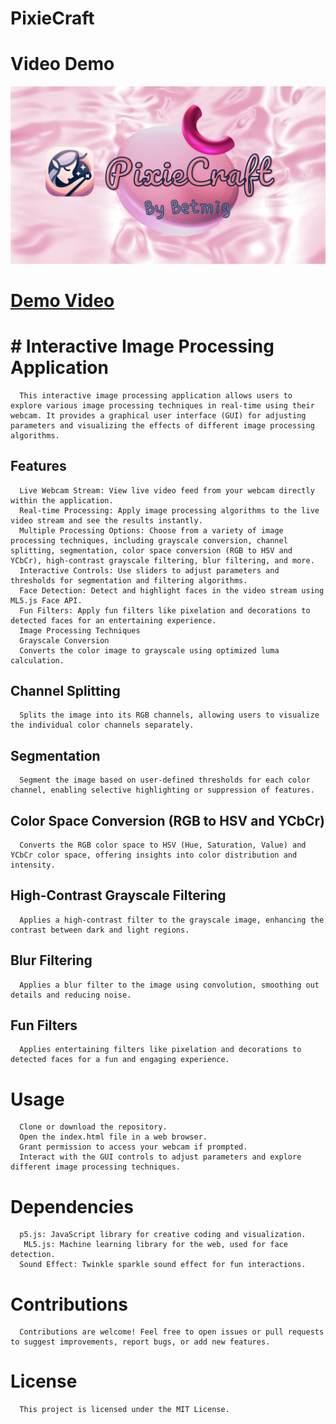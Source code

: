# PixieCraft
# Video Demo

![PixieCraft](https://github.com/betmig/PixieCraft/blob/main/PixieCraft.png?raw=true)
# [Demo Video](https://youtu.be/loTkCG9rGt8)

# #  Interactive Image Processing Application
      This interactive image processing application allows users to explore various image processing techniques in real-time using their webcam. It provides a graphical user interface (GUI) for adjusting parameters and visualizing the effects of different image processing algorithms.

## Features
      Live Webcam Stream: View live video feed from your webcam directly within the application.
      Real-time Processing: Apply image processing algorithms to the live video stream and see the results instantly.
      Multiple Processing Options: Choose from a variety of image processing techniques, including grayscale conversion, channel splitting, segmentation, color space conversion (RGB to HSV and YCbCr), high-contrast grayscale filtering, blur filtering, and more.
      Interactive Controls: Use sliders to adjust parameters and thresholds for segmentation and filtering algorithms.
      Face Detection: Detect and highlight faces in the video stream using ML5.js Face API.
      Fun Filters: Apply fun filters like pixelation and decorations to detected faces for an entertaining experience.
      Image Processing Techniques
      Grayscale Conversion
      Converts the color image to grayscale using optimized luma calculation.

## Channel Splitting
      Splits the image into its RGB channels, allowing users to visualize the individual color channels separately.

## Segmentation
      Segment the image based on user-defined thresholds for each color channel, enabling selective highlighting or suppression of features.

## Color Space Conversion (RGB to HSV and YCbCr)
      Converts the RGB color space to HSV (Hue, Saturation, Value) and YCbCr color space, offering insights into color distribution and intensity.

## High-Contrast Grayscale Filtering
      Applies a high-contrast filter to the grayscale image, enhancing the contrast between dark and light regions.

## Blur Filtering
      Applies a blur filter to the image using convolution, smoothing out details and reducing noise.

## Fun Filters
      Applies entertaining filters like pixelation and decorations to detected faces for a fun and engaging experience.

# Usage
      Clone or download the repository.
      Open the index.html file in a web browser.
      Grant permission to access your webcam if prompted.
      Interact with the GUI controls to adjust parameters and explore different image processing techniques.
# Dependencies
      p5.js: JavaScript library for creative coding and visualization.
       ML5.js: Machine learning library for the web, used for face detection.
      Sound Effect: Twinkle sparkle sound effect for fun interactions.
# Contributions
      Contributions are welcome! Feel free to open issues or pull requests to suggest improvements, report bugs, or add new features.

# License
      This project is licensed under the MIT License.
